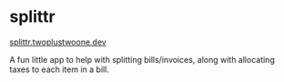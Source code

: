# splittr

[splittr.twoplustwoone.dev](https://splittr.twoplustwoone.dev)

A fun little app to help with splitting bills/invoices, along with allocating taxes to each item in a bill.
